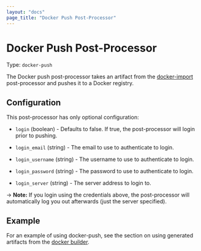 ```yaml
---
layout: "docs"
page_title: "Docker Push Post-Processor"
---
```


# Docker Push Post-Processor

Type: `docker-push`

The Docker push post-processor takes an artifact from the
[docker-import](/docs/post-processors/docker-import.html) post-processor
and pushes it to a Docker registry.

## Configuration

This post-processor has only optional configuration:

* `login` (boolean) - Defaults to false. If true, the post-processor will
    login prior to pushing.

* `login_email` (string) - The email to use to authenticate to login.

* `login_username` (string) - The username to use to authenticate to login.

* `login_password` (string) - The password to use to authenticate to login.

* `login_server` (string) - The server address to login to.

-> **Note:** If you login using the credentials above, the
post-processor will automatically log you out afterwards (just the server
specified).

## Example

For an example of using docker-push, see the section on using
generated artifacts from the [docker builder](/docs/builders/docker.html).
